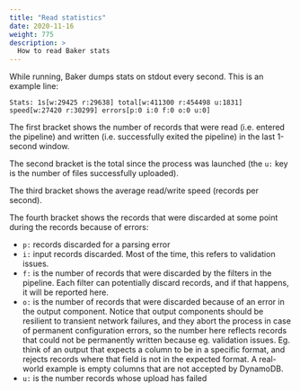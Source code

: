 ```yaml
---
title: "Read statistics"
date: 2020-11-16
weight: 775
description: >
  How to read Baker stats
---
```


While running, Baker dumps stats on stdout every second. This is an example line:

```log
Stats: 1s[w:29425 r:29638] total[w:411300 r:454498 u:1831] speed[w:27420 r:30299] errors[p:0 i:0 f:0 o:0 u:0]
```

The first bracket shows the number of records that were read (i.e. entered the pipeline)
and written (i.e. successfully exited the pipeline) in the last 1-second window.

The second bracket is the total since the process was launched (the `u:` key is the number of
files successfully uploaded).

The third bracket shows the average read/write speed (records per second).

The fourth bracket shows the records that were discarded at some point during the records
because of errors:

* `p:` records discarded for a parsing error
* `i:` input records discarded. Most of the time, this refers to validation issues.
* `f:` is the number of records that were discarded by the filters in the pipeline. Each
   filter can potentially discard records, and if that happens, it will be reported here.
* `o:` is the number of records that were discarded because of an error in the output
   component. Notice that output components should be resilient to transient network failures,
   and they abort the process in case of permanent configuration errors, so the number
   here reflects records that could not be permanently written because eg. validation
   issues. Eg. think of an output that expects a column to be in a specific format, and
   rejects records where that field is not in the expected format. A real-world example
   is empty columns that are not accepted by DynamoDB.
* `u:` is the number records whose upload has failed
